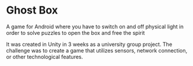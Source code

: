 # Ghost Box
A game for Android where you have to switch on and off physical light in order to solve puzzles to open the box and free the spirit 

It was created in Unity in 3 weeks as a university group project. The challenge was to create a game that utilizes sensors, network connection, or other technological features.
